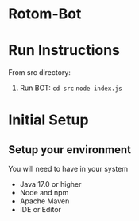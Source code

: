 # Rotom-Bot

# Run Instructions
From src directory:
1. Run BOT:
       `cd src`
       `node index.js`

# Initial Setup

## Setup your environment 
You will need to have in your system

- Java 17.0 or higher
- Node and npm
- Apache Maven
- IDE or Editor